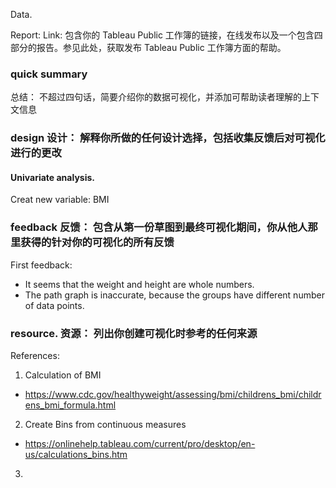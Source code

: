 Data.


Report: Link: 包含你的 Tableau Public 工作簿的链接，在线发布以及一个包含四部分的报告。参见此处，获取发布 Tableau Public 工作簿方面的帮助。


### quick summary
总结： 不超过四句话，简要介绍你的数据可视化，并添加可帮助读者理解的上下文信息

### design 设计： 解释你所做的任何设计选择，包括收集反馈后对可视化进行的更改

#### Univariate analysis.


Creat new variable: BMI




### feedback 反馈： 包含从第一份草图到最终可视化期间，你从他人那里获得的针对你的可视化的所有反馈

First feedback:
- It seems that the weight and height are whole numbers. 
- The path graph is inaccurate, because the groups have different number of data points.

### resource. 资源： 列出你创建可视化时参考的任何来源

References:
1. Calculation of BMI
  - https://www.cdc.gov/healthyweight/assessing/bmi/childrens_bmi/childrens_bmi_formula.html
2. Create Bins from continuous measures
  - https://onlinehelp.tableau.com/current/pro/desktop/en-us/calculations_bins.htm
3. 

